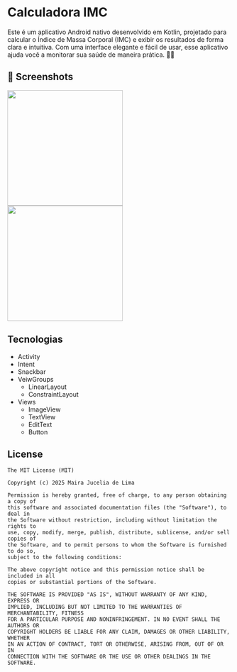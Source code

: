 # Calculadora IMC
Este é um aplicativo Android nativo desenvolvido em Kotlin, projetado para calcular o Índice de Massa Corporal (IMC) e exibir os resultados de forma clara e intuitiva. Com uma interface elegante e fácil de usar, esse aplicativo ajuda você a monitorar sua saúde de maneira prática. 💪📱


## :camera_flash: Screenshots
<img src ="https://github.com/user-attachments/assets/b7c99e39-dbb9-43cb-8c68-84c200ff95c0" width=260 />

<img src = "https://github.com/user-attachments/assets/f3b8b894-14f2-4470-b72c-9223c77e800d" width=260 />

## Tecnologias
- Activity
- Intent
- Snackbar
- VeiwGroups 
    - LinearLayout
    - ConstraintLayout
- Views
  - ImageView
  - TextView
  -  EditText
   - Button


## License
```
The MIT License (MIT)

Copyright (c) 2025 Maira Jucelia de Lima

Permission is hereby granted, free of charge, to any person obtaining a copy of
this software and associated documentation files (the "Software"), to deal in
the Software without restriction, including without limitation the rights to
use, copy, modify, merge, publish, distribute, sublicense, and/or sell copies of
the Software, and to permit persons to whom the Software is furnished to do so,
subject to the following conditions:

The above copyright notice and this permission notice shall be included in all
copies or substantial portions of the Software.

THE SOFTWARE IS PROVIDED "AS IS", WITHOUT WARRANTY OF ANY KIND, EXPRESS OR
IMPLIED, INCLUDING BUT NOT LIMITED TO THE WARRANTIES OF MERCHANTABILITY, FITNESS
FOR A PARTICULAR PURPOSE AND NONINFRINGEMENT. IN NO EVENT SHALL THE AUTHORS OR
COPYRIGHT HOLDERS BE LIABLE FOR ANY CLAIM, DAMAGES OR OTHER LIABILITY, WHETHER
IN AN ACTION OF CONTRACT, TORT OR OTHERWISE, ARISING FROM, OUT OF OR IN
CONNECTION WITH THE SOFTWARE OR THE USE OR OTHER DEALINGS IN THE SOFTWARE.
```
